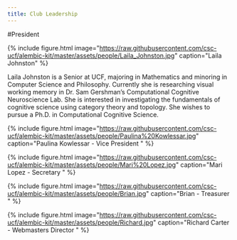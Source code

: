 ```yaml
---
title: Club Leadership
---
```


#President

{% include figure.html image="https://raw.githubusercontent.com/csc-ucf/alembic-kit/master/assets/people/Laila_Johnston.jpg" caption="Laila Johnston" %}

<p>Laila Johnston is a Senior at UCF, majoring in Mathematics and minoring in Computer Science and Philosophy. Currently she is researching visual working memory in Dr. Sam Gershman’s Computational Cognitive Neuroscience Lab. She is interested in investigating the fundamentals of cognitive science using category theory and topology. She wishes to pursue a Ph.D. in Computational Cognitive Science.</p>


{% include figure.html image="https://raw.githubusercontent.com/csc-ucf/alembic-kit/master/assets/people/Paulina%20Kowlessar.jpg" caption="Paulina Kowlessar - Vice President " %}

{% include figure.html image="https://raw.githubusercontent.com/csc-ucf/alembic-kit/master/assets/people/Mari%20Lopez.jpg" caption="Mari Lopez - Secretary " %}

{% include figure.html image="https://raw.githubusercontent.com/csc-ucf/alembic-kit/master/assets/people/Brian.jpg" caption="Brian - Treasurer " %}

{% include figure.html image="https://raw.githubusercontent.com/csc-ucf/alembic-kit/master/assets/people/Richard.jpg" caption="Richard Carter - Webmasters Director " %}

